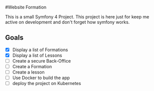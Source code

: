 #Website Formation 

This is a small Symfony 4 Project. This project is here just for keep me active on development and don't forget how symfony works.

## Goals

- [x] Display a list of Formations
- [x] Display a list of Lessons
- [ ] Create a secure Back-Office
- [ ] Create a Formation
- [ ] Create a lesson
- [ ] Use Docker to build the app
- [ ] deploy the project on Kubernetes